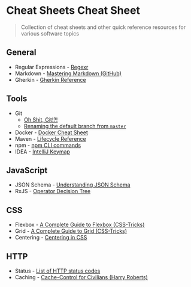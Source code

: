 # Cheat Sheets Cheat Sheet

> Collection of cheat sheets and other quick reference resources for various software topics

## General

- Regular Expressions - [Regexr](https://regexr.com/)
- Markdown - [Mastering Markdown (GitHub)](https://guides.github.com/features/mastering-markdown/)
- Gherkin - [Gherkin Reference](https://cucumber.io/docs/gherkin/reference/)

## Tools

- Git
  - [Oh Shit, Git!?!](https://ohshitgit.com/)
  - [Renaming the default branch from `master`](https://github.com/github/renaming)
- Docker - [Docker Cheat Sheet](https://github.com/wsargent/docker-cheat-sheet)
- Maven - [Lifecycle Reference](https://maven.apache.org/guides/introduction/introduction-to-the-lifecycle.html#Lifecycle_Reference)
- npm - [npm CLI commands](https://docs.npmjs.com/cli-documentation/cli)
- IDEA - [IntelliJ Keymap](https://resources.jetbrains.com/storage/products/intellij-idea/docs/IntelliJIDEA_ReferenceCard.pdf)

## JavaScript

- JSON Schema - [Understanding JSON Schema](https://json-schema.org/understanding-json-schema/index.html)
- RxJS - [Operator Decision Tree](https://rxjs-dev.firebaseapp.com/operator-decision-tree)

## CSS

- Flexbox - [A Complete Guide to Flexbox (CSS-Tricks)](https://css-tricks.com/snippets/css/a-guide-to-flexbox/)
- Grid - [A Complete Guide to Grid (CSS-Tricks)](https://css-tricks.com/snippets/css/complete-guide-grid/)
- Centering - [Centering in CSS](https://ishadeed.com/article/learn-css-centering/)

## HTTP

- Status - [List of HTTP status codes](https://en.wikipedia.org/wiki/List_of_HTTP_status_codes)
- Caching - [Cache-Control for Civilians (Harry Roberts)](https://csswizardry.com/2019/03/cache-control-for-civilians/)
